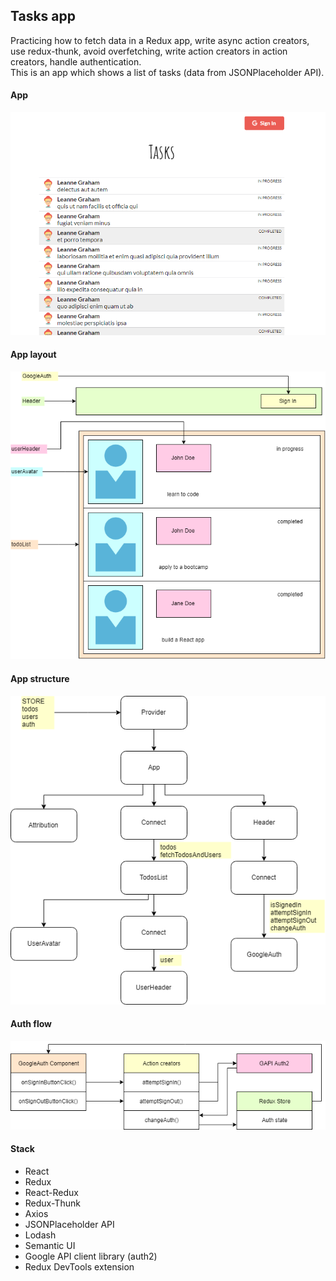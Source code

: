 ## Tasks app

Practicing how to fetch data in a Redux app, write async action creators, use redux-thunk, avoid overfetching, write action creators in action creators, handle authentication.<br>
This is an app which shows a list of tasks (data from JSONPlaceholder API).

#### App

![app](public/tasks/img/app.png)

#### App layout

![layout](public/tasks/img/app-layout.png)

#### App structure

![structure](public/tasks/img/app-structure.png)

#### Auth flow

![auth](public/tasks/img/auth-flow.png)

#### Stack

-   React
-   Redux
-   React-Redux
-   Redux-Thunk
-   Axios
-   JSONPlaceholder API
-   Lodash
-   Semantic UI
-   Google API client library (auth2)
-   Redux DevTools extension
